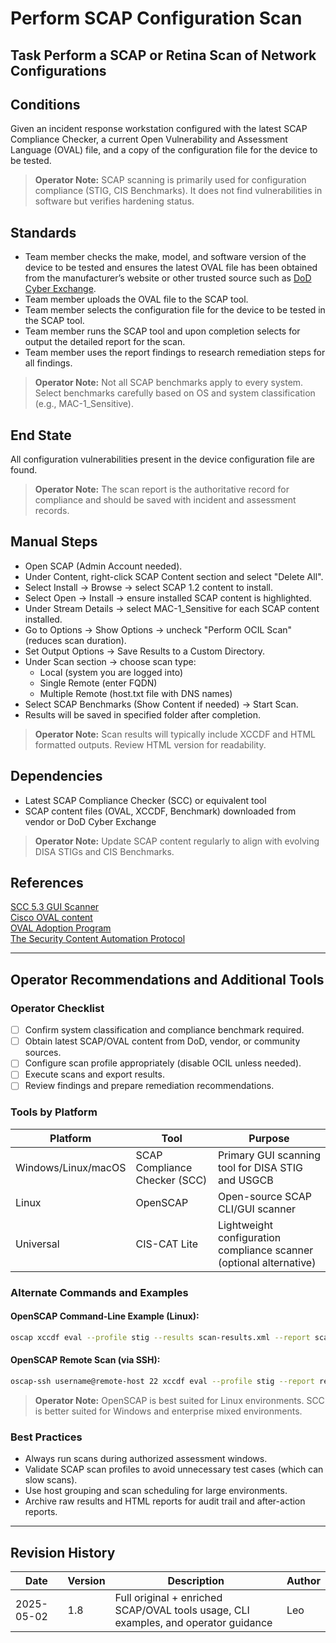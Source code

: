 # Perform SCAP Configuration Scan

## Task Perform a SCAP or Retina Scan of Network Configurations

## Conditions

Given an incident response workstation configured with the latest SCAP Compliance Checker, a current Open Vulnerability and Assessment Language (OVAL) file, and a copy of the configuration file for the device to be tested.

> **Operator Note:** SCAP scanning is primarily used for configuration compliance (STIG, CIS Benchmarks). It does not find vulnerabilities in software but verifies hardening status.

## Standards

* Team member checks the make, model, and software version of the device to be tested and ensures the latest OVAL file has been obtained from the manufacturer’s website or other trusted source such as [DoD Cyber Exchange](https://public.cyber.mil/stigs/scap/).  
* Team member uploads the OVAL file to the SCAP tool.  
* Team member selects the configuration file for the device to be tested in the SCAP tool.  
* Team member runs the SCAP tool and upon completion selects for output the detailed report for the scan.  
* Team member uses the report findings to research remediation steps for all findings.

> **Operator Note:** Not all SCAP benchmarks apply to every system. Select benchmarks carefully based on OS and system classification (e.g., MAC-1_Sensitive).

## End State

All configuration vulnerabilities present in the device configuration file are found.

> **Operator Note:** The scan report is the authoritative record for compliance and should be saved with incident and assessment records.

## Manual Steps

* Open SCAP (Admin Account needed).  
* Under Content, right-click SCAP Content section and select "Delete All".  
* Select Install → Browse → select SCAP 1.2 content to install.  
* Select Open → Install → ensure installed SCAP content is highlighted.  
* Under Stream Details → select MAC-1_Sensitive for each SCAP content installed.  
* Go to Options → Show Options → uncheck "Perform OCIL Scan" (reduces scan duration).  
* Set Output Options → Save Results to a Custom Directory.  
* Under Scan section → choose scan type:  
    * Local (system you are logged into)  
    * Single Remote (enter FQDN)  
    * Multiple Remote (host.txt file with DNS names)  
* Select SCAP Benchmarks (Show Content if needed) → Start Scan.  
* Results will be saved in specified folder after completion.

> **Operator Note:** Scan results will typically include XCCDF and HTML formatted outputs. Review HTML version for readability.

## Dependencies

* Latest SCAP Compliance Checker (SCC) or equivalent tool  
* SCAP content files (OVAL, XCCDF, Benchmark) downloaded from vendor or DoD Cyber Exchange

> **Operator Note:** Update SCAP content regularly to align with evolving DISA STIGs and CIS Benchmarks.

## References

[SCC 5.3 GUI Scanner](https://public.cyber.mil/stigs/scap/)  
[Cisco OVAL content](http://www.cisco.com/go/psirt)  
[OVAL Adoption Program](http://oval.mitre.org/adoption/participants.html)  
[The Security Content Automation Protocol](https://scap.nist.gov/index.html)

---

## Operator Recommendations and Additional Tools

### Operator Checklist

- [ ] Confirm system classification and compliance benchmark required.
- [ ] Obtain latest SCAP/OVAL content from DoD, vendor, or community sources.
- [ ] Configure scan profile appropriately (disable OCIL unless needed).
- [ ] Execute scans and export results.
- [ ] Review findings and prepare remediation recommendations.

### Tools by Platform

| Platform | Tool | Purpose |
|----------|------|---------|
| Windows/Linux/macOS | SCAP Compliance Checker (SCC) | Primary GUI scanning tool for DISA STIG and USGCB |
| Linux | OpenSCAP | Open-source SCAP CLI/GUI scanner |
| Universal | CIS-CAT Lite | Lightweight configuration compliance scanner (optional alternative) |

### Alternate Commands and Examples

#### OpenSCAP Command-Line Example (Linux):

```bash
oscap xccdf eval --profile stig --results scan-results.xml --report scan-report.html /path/to/benchmark-xccdf.xml
```

#### OpenSCAP Remote Scan (via SSH):

```bash
oscap-ssh username@remote-host 22 xccdf eval --profile stig --report remote-scan.html /usr/share/xml/scap/ssg/content/ssg-rhel9-ds.xml
```

> **Operator Note:** OpenSCAP is best suited for Linux environments. SCC is better suited for Windows and enterprise mixed environments.

### Best Practices

- Always run scans during authorized assessment windows.
- Validate SCAP scan profiles to avoid unnecessary test cases (which can slow scans).
- Use host grouping and scan scheduling for large environments.
- Archive raw results and HTML reports for audit trail and after-action reports.

---

## Revision History

| Date | Version | Description | Author |
|------|---------|-------------|--------|
| 2025-05-02 | 1.8 | Full original + enriched SCAP/OVAL tools usage, CLI examples, and operator guidance | Leo |
